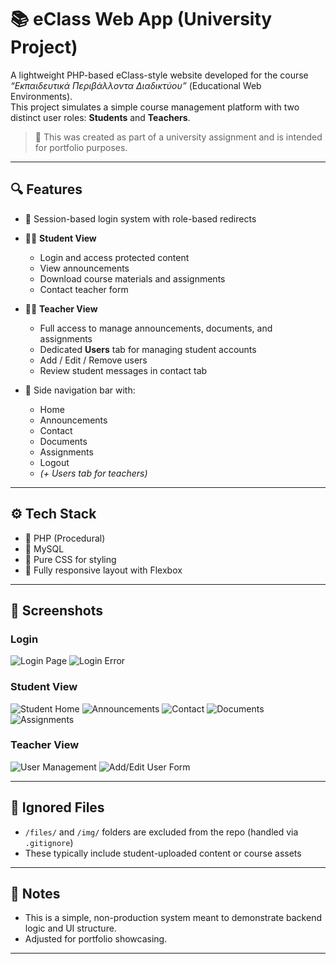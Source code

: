 # 📚 eClass Web App (University Project)

A lightweight PHP-based eClass-style website developed for the course _“Εκπαιδευτικά Περιβάλλοντα Διαδικτύου”_ (Educational Web Environments).  
This project simulates a simple course management platform with two distinct user roles: **Students** and **Teachers**.

> 🧪 This was created as part of a university assignment and is intended for portfolio purposes.

---

## 🔍 Features

- 🔐 Session-based login system with role-based redirects

- 🧑‍🎓 **Student View**
  - Login and access protected content
  - View announcements
  - Download course materials and assignments
  - Contact teacher form

- 👩‍🏫 **Teacher View**
  - Full access to manage announcements, documents, and assignments
  - Dedicated **Users** tab for managing student accounts
  - Add / Edit / Remove users
  - Review student messages in contact tab

- 📁 Side navigation bar with:
  - Home
  - Announcements
  - Contact
  - Documents
  - Assignments
  - Logout
  - *(+ Users tab for teachers)*

---

## ⚙️ Tech Stack

- 🐘 PHP (Procedural)
- 🐬 MySQL
- 🧼 Pure CSS for styling
- 🎨 Fully responsive layout with Flexbox

---

## 📸 Screenshots

### Login
 ![Login Page](screenshots/login.png)
 ![Login Error](screenshots/login_error.png)

### Student View
 ![Student Home](screenshots/home.png)
 ![Announcements](screenshots/announcements.png)
 ![Contact](screenshots/contact.png)
 ![Documents](screenshots/documents.png)
 ![Assignments](screenshots/assignments.png)

### Teacher View
 ![User Management](screenshots/teacher_users.png)
 ![Add/Edit User Form](screenshots/teacher_users_form.png)

---

## 🚫 Ignored Files

- `/files/` and `/img/` folders are excluded from the repo (handled via `.gitignore`)
- These typically include student-uploaded content or course assets

---

## 📌 Notes

- This is a simple, non-production system meant to demonstrate backend logic and UI structure.
- Adjusted for portfolio showcasing.

---
